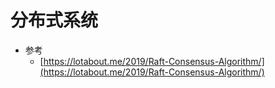 # 分布式系统

* 参考
  * [https://lotabout.me/2019/Raft-Consensus-Algorithm/](https://lotabout.me/2019/Raft-Consensus-Algorithm/)

